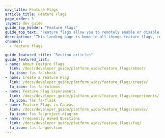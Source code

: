 ```yaml
---
nav_title: Feature Flags
article_title: Feature Flags
page_order: 5
layout: dev_guide
guide_top_header: "Feature Flags"
guide_top_text: "Feature flags allow you to remotely enable or disable functionality for a selection of users. Importantly, they let you turn a feature on and off in production without additional code deployment or app store updates. This allows you to safely roll out new features with confidence."
description: "This landing page is home to all things feature flags, including articles on how to create feature flags, and use cases."
channel:
  - feature flags

guide_featured_title: "Section articles"
guide_featured_list:
- name: About Feature Flags
  link: /docs/developer_guide/platform_wide/feature_flags/about/
  fa_icon: fas fa-check
- name: Create a Feature Flag
  link: /docs/developer_guide/platform_wide/feature_flags/create/
  fa_icon: fas fa-columns
- name: Feature Flag Experiments
  link: /docs/developer_guide/platform_wide/feature_flags/experiments/
  fa_icon: fas fa-flask
- name: Feature Flags in Canvas
  link: /docs/developer_guide/platform_wide/feature_flags/canvas/
  fa_icon: fas fa-project-diagram
- name: Frequently Asked Questions
  link: /docs/developer_guide/platform_wide/feature_flags/faq/
  fa_icon: fas fa-question
---
```


<br><br>

